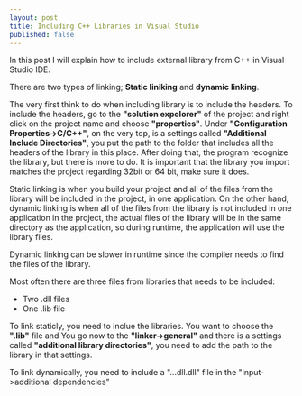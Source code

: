 ```yaml
---
layout: post
title: Including C++ Libraries in Visual Studio
published: false
---
```


In this post I will explain how to include external library from C++ in Visual Studio IDE.

There are two types of linking; **Static liniking** and **dynamic linking**.

The very first think to do when including library is to include the headers. To include the headers, go to the **"solution expolorer"** of the project and right click on the project name and choose **"properties"**. Under **"Configuration Properties->C/C++"**, on the very top, is a settings called **"Additional Include Directories"**, you put the path to the folder that includes all the headers of the library in this place. After doing that, the program recognize the library, but there is more to do. It is important that the library you import matches the project regarding 32bit or 64 bit, make sure it does.

Static linking is when you build your project and all of the files from the library will be included in the project, in one application. On the other hand, dynamic linking is when all of the files from the library is not included in one application in the project, the actual files of the library will be in the same directory as the application, so during runtime, the application will use the library files.

Dynamic linking can be slower in runtime since the compiler needs to find the files of the library.

Most often there are three files from libraries that needs to be included:
* Two .dll files
* One .lib file

To link staticly, you need to inclue the libraries. You want to choose the **".lib"** file and You go now to the **"linker->general"** and there is a settings called **"additional library directories"**, you need to add the path to the library in that settings.

To link dynamically, you need to include a "...dll.dll" file in the "input->additional dependencies"


<!-- https://www.youtube.com/watch?v=ZYLKI8FxiD8 -->
